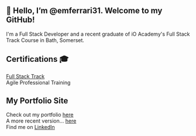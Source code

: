 ## 👋 Hello, I’m @emferrari31. Welcome to my GitHub!

I'm a Full Stack Developer and a recent graduate of iO Academy's Full Stack Track Course in Bath, Somerset. 

## Certifications 🎓
[Full Stack Track](https://io-academy.uk/courses/full-stack-track/) <br/>
Agile Professional Training <br/>

## My Portfolio Site 
Check out my portfolio [here](https://emferrari31.github.io/emmaferrari/) <br/>
A more recent version... [here](https://emferrari31.github.io/emmaf-portfolio/) <br/>
Find me on [LinkedIn](https://www.linkedin.com/in/ferrariemma1610/) 
